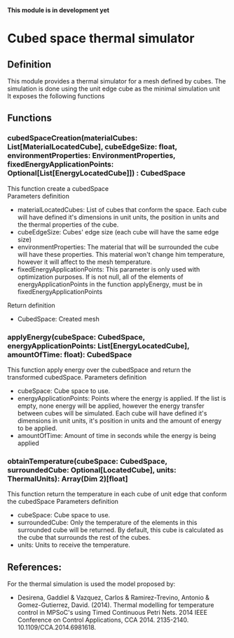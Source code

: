 **This module is in development yet**

# Cubed space thermal simulator

## Definition
This module provides a thermal simulator for a mesh defined by cubes. The simulation is done using the unit edge cube as the minimal simulation unit  
It exposes the following functions  


## Functions
### cubedSpaceCreation(materialCubes: List[MaterialLocatedCube], cubeEdgeSize: float, environmentProperties: EnvironmentProperties, fixedEnergyApplicationPoints: Optional[List[EnergyLocatedCube]]) : CubedSpace 
This function create a cubedSpace  
Parameters definition
- materialLocatedCubes: List of cubes that conform the space. Each cube will have defined it's dimensions in unit units, the position in units and the thermal properties of the cube. 
- cubeEdgeSize: Cubes' edge size (each cube will have the same edge size)  
- environmentProperties: The material that will be surrounded the cube will have these properties. This material won't change him temperature, however it will affect to the mesh temperature.  
- fixedEnergyApplicationPoints: This parameter is only used with optimization purposes. If is not null, all of the elements of energyApplicationPoints in the function applyEnergy, must be in fixedEnergyApplicationPoints  

Return definition
- CubedSpace: Created mesh

### applyEnergy(cubeSpace: CubedSpace, energyApplicationPoints: List[EnergyLocatedCube], amountOfTime: float): CubedSpace
This function apply energy over the cubedSpace and return the transformed cubedSpace.
Parameters definition
- cubeSpace: Cube space to use.  
- energyApplicationPoints: Points where the energy is applied. If the list is empty, none energy will be applied, however the energy transfer between cubes will be simulated. Each cube will have defined it's dimensions in unit units, it's position in units and the amount of energy to be applied.  
- amountOfTime: Amount of time in seconds while the energy is being applied  

### obtainTemperature(cubeSpace: CubedSpace, surroundedCube: Optional[LocatedCube], units: ThermalUnits): Array(Dim 2)[float]
This function return the temperature in each cube of unit edge that conform the cubedSpace
Parameters definition
- cubeSpace: Cube space to use.  
- surroundedCube: Only the temperature of the elements in this surrounded cube will be returned. By default, this cube is calculated as the cube that surrounds the rest of the cubes.  
- units: Units to receive the temperature.  

## References:
For the thermal simulation is used the model proposed by:
- Desirena, Gaddiel & Vazquez, Carlos & Ramirez-Trevino, Antonio & Gomez-Gutierrez, David. (2014). Thermal modelling for temperature control in MPSoC's using Timed Continuous Petri Nets. 2014 IEEE Conference on Control Applications, CCA 2014. 2135-2140. 10.1109/CCA.2014.6981618. 